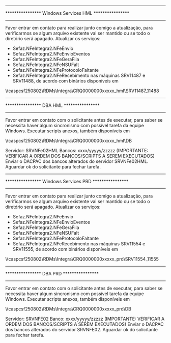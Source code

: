 ******************************************************
**************** Windows Services HML ****************
******************************************************

Favor entrar em contato para realizar junto comigo a atualização, para verificarmos se algum arquivo existente vai ser mantido ou se todo o diretório será apagado.
Atualizar os serviços:
- Sefaz.NFeIntegra2.NFeEnvio
- Sefaz.NFeIntegra2.NFeEnvioEventos
- Sefaz.NFeIntegra2.NFeGeraFila
- Sefaz.NFeIntegra2.NFeNSUFalt
- Sefaz.NFeIntegra2.NFeProtocoloFaltante
- Sefaz.NFeIntegra2.NFeRecebimento
nas máquinas SRV11487 e SRV11488, de acordo com binários disponíveis em 

\\\caspcsf250802\RDMs\Integra\CRQ0000000xxxxx_hml\SRV11487_11488
  
*****************************************
**************** DBA HML ****************
******************************************************

Favor entrar em contato com o solicitante antes de executar, para saber se necessita haver algum sincronismo com possível tarefa da equipe Windows.
Executar scripts anexos, também disponíveis em 

\\\caspcsf250802\RDMs\Integra\CRQ0000000xxxxx_hml\DB

Servidor: SRVNFe02HML
Bancos: xxxx/yyyyy/zzzzz  (IMPORTANTE: VERIFICAR A ORDEM DOS BANCOS/SCRIPTS A SEREM EXECUTADOS)
Enviar o DACPAC dos bancos alterados do servidor SRVNFe02HML.
Aguardar ok do solicitante para fechar tarefa.
 
******************************************************
**************** Windows Services PRD ****************
******************************************************
Favor entrar em contato para realizar junto comigo a atualização, para verificarmos se algum arquivo existente vai ser mantido ou se todo o diretório será apagado.
Atualizar os serviços:
- Sefaz.NFeIntegra2.NFeEnvio
- Sefaz.NFeIntegra2.NFeEnvioEventos
- Sefaz.NFeIntegra2.NFeGeraFila
- Sefaz.NFeIntegra2.NFeNSUFalt
- Sefaz.NFeIntegra2.NFeProtocoloFaltante
- Sefaz.NFeIntegra2.NFeRecebimento
nas máquinas SRV11554 e SRV11555, de acordo com binários disponíveis em 

\\\caspcsf250802\RDMs\Integra\CRQ0000000xxxxx_prd\SRV11554_11555

*****************************************
**************** DBA PRD ****************
******************************************************
Favor entrar em contato com o solicitante antes de executar, para saber se necessita haver algum sincronismo com possível tarefa da equipe Windows.
Executar scripts anexos, também disponíveis em 

\\\caspcsf250802\RDMs\Integra\CRQ0000000xxxxx_prd\DB

Servidor: SRVNFE02
Banco: xxxx/yyyyy/zzzzz (IMPORTANTE: VERIFICAR A ORDEM DOS BANCOS/SCRIPTS A SEREM EXECUTADOS)
Enviar o DACPAC dos bancos alterados do servidor SRVNFE02.
Aguardar ok do solicitante para fechar tarefa.